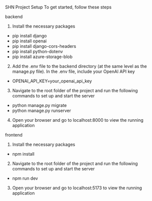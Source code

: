 SHN Project Setup
To get started, follow these steps

backend
1. Install the necessary packages
- pip install django
- pip install openai
- pip install django-cors-headers
- pip install python-dotenv
- pip install azure-storage-blob

2. Add the .env file to the backend directory (at the same level as the manage.py file). In the .env file, include your OpenAI API key
- OPENAI_API_KEY=your_openai_api_key

3. Navigate to the root folder of the project and run the following commands to set up and start the server
- python manage.py migrate
- python manage.py runserver

4. Open your browser and go to localhost:8000 to view the running application

frontend
1. Install the necessary packages
- npm install

2. Navigate to the root folder of the project and run the following commands to set up and start the server
- npm run dev

3. Open your browser and go to localhost:5173 to view the running application
